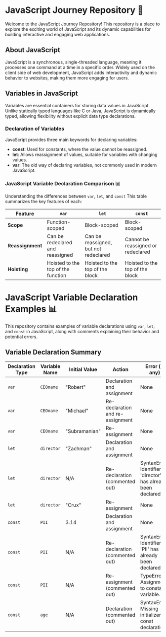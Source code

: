 # JavaScript Journey Repository 🚀

Welcome to the JavaScript Journey Repository! This repository is a place to explore the exciting world of JavaScript and its dynamic capabilities for building interactive and engaging web applications.

## About JavaScript

JavaScript is a synchronous, single-threaded language, meaning it processes one command at a time in a specific order. Widely used on the client side of web development, JavaScript adds interactivity and dynamic behavior to websites, making them more engaging for users.

## Variables in JavaScript

Variables are essential containers for storing data values in JavaScript. Unlike statically typed languages like C or Java, JavaScript is dynamically typed, allowing flexibility without explicit data type declarations.

### Declaration of Variables

JavaScript provides three main keywords for declaring variables:

- **const**: Used for constants, where the value cannot be reassigned.
- **let**: Allows reassignment of values, suitable for variables with changing values.
- **var**: The old way of declaring variables, not commonly used in modern JavaScript.

### JavaScript Variable Declaration Comparison 📊

Understanding the differences between `var`, `let`, and `const` This table summarizes the key features of each:

| Feature          | `var`                              | `let`                                 | `const`                            |
| ---------------- | ---------------------------------- | ------------------------------------- | ---------------------------------- |
| **Scope**        | Function-scoped                    | Block-scoped                          | Block-scoped                       |
| **Reassignment** | Can be redeclared and reassigned   | Can be reassigned, but not redeclared | Cannot be reassigned or redeclared |
| **Hoisting**     | Hoisted to the top of the function | Hoisted to the top of the block       | Hoisted to the top of the block    |

# JavaScript Variable Declaration Examples 📊

This repository contains examples of variable declarations using `var`, `let`, and `const` in JavaScript, along with comments explaining their behavior and potential errors.

## Variable Declaration Summary

| Declaration Type | Variable Name | Initial Value | Action                           | Error (if any)                                               | Output (if no error) |
| ---------------- | ------------- | ------------- | -------------------------------- | ------------------------------------------------------------ | -------------------- |
| `var`            | `CEOname`     | "Robert"      | Declaration and assignment       | None                                                         | "Robert"             |
| `var`            | `CEOname`     | "Michael"     | Re-declaration and re-assignment | None                                                         | "Michael"            |
| `var`            | `CEOname`     | "Subramanian" | Re-assignment                    | None                                                         | "Subramanian"        |
| `let`            | `director`    | "Zachman"     | Declaration and assignment       | None                                                         | "Zachman"            |
| `let`            | `director`    | N/A           | Re-declaration (commented out)   | SyntaxError: Identifier 'director' has already been declared | None (due to error)  |
| `let`            | `director`    | "Crux"        | Re-assignment                    | None                                                         | "Crux"               |
| `const`          | `PII`         | 3.14          | Declaration and assignment       | None                                                         | 3.14                 |
| `const`          | `PII`         | N/A           | Re-declaration (commented out)   | SyntaxError: Identifier 'PII' has already been declared      | None (due to error)  |
| `const`          | `PII`         | N/A           | Re-assignment (commented out)    | TypeError: Assignment to constant variable.                  | None (due to error)  |
| `const`          | `age`         | N/A           | Declaration (commented out)      | SyntaxError: Missing initializer in const declaration        | None (due to error)  |
